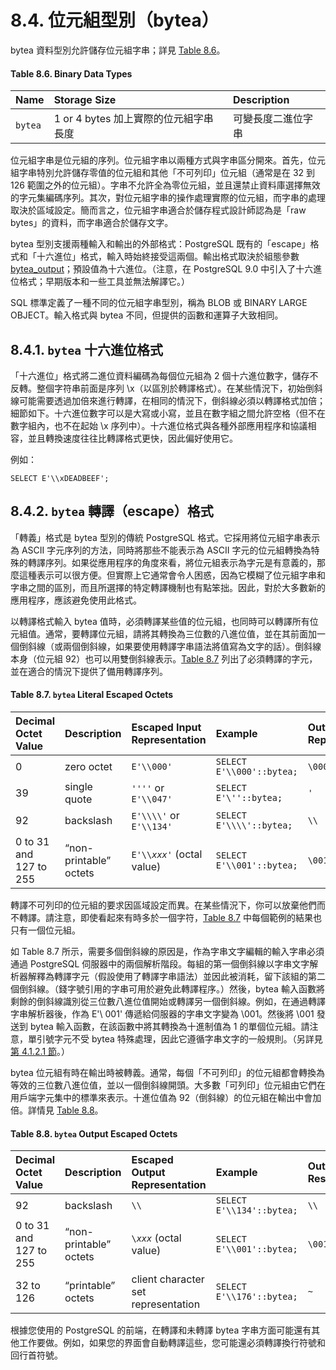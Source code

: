# 8.4. 位元組型別（bytea）

bytea 資料型別允許儲存位元組字串；詳見 [Table 8.6](binary.md#table-8-6-binary-data-types)。

#### **Table 8.6. Binary Data Types**

| Name | Storage Size | Description |
| :--- | :--- | :--- |
| `bytea` | 1 or 4 bytes 加上實際的位元組字串長度 | 可變長度二進位字串 |

位元組字串是位元組的序列。位元組字串以兩種方式與字串區分開來。首先，位元組字串特別允許儲存零值的位元組和其他「不可列印」位元組（通常是在 32 到 126 範圍之外的位元組）。字串不允許全為零位元組，並且還禁止資料庫選擇無效的字元集編碼序列。其次，對位元組字串的操作處理實際的位元組，而字串的處理取決於區域設定。簡而言之，位元組字串適合於儲存程式設計師認為是「raw bytes」的資料，而字串適合於儲存文字。

bytea 型別支援兩種輸入和輸出的外部格式：PostgreSQL 既有的「escape」格式和「十六進位」格式，輸入時始終接受這兩個。輸出格式取決於組態參數 [bytea\_output](../../server-administration/server-configuration/client-connection-defaults.md#bytea_output-enum)；預設值為十六進位。（注意，在 PostgreSQL 9.0 中引入了十六進位格式；早期版本和一些工具並無法解譯它。）

SQL 標準定義了一種不同的位元組字串型別，稱為 BLOB 或 BINARY LARGE OBJECT。輸入格式與 bytea 不同，但提供的函數和運算子大致相同。

## 8.4.1. `bytea` 十六進位格式

「十六進位」格式將二進位資料編碼為每個位元組為 2 個十六進位數字，儲存不反轉。整個字符串前面是序列 \x（以區別於轉譯格式）。在某些情況下，初始倒斜線可能需要透過加倍來進行轉譯，在相同的情況下，倒斜線必須以轉譯格式加倍；細節如下。十六進位數字可以是大寫或小寫，並且在數字組之間允許空格（但不在數字組內，也不在起始 \x 序列中）。十六進位格式與各種外部應用程序和協議相容，並且轉換速度往往比轉譯格式更快，因此偏好使用它。

例如：

```text
SELECT E'\\xDEADBEEF';
```

## 8.4.2. `bytea` 轉譯（escape）格式

「轉義」格式是 bytea 型別的傳統 PostgreSQL 格式。它採用將位元組字串表示為 ASCII 字元序列的方法，同時將那些不能表示為 ASCII 字元的位元組轉換為特殊的轉譯序列。如果從應用程序的角度來看，將位元組表示為字元是有意義的，那麼這種表示可以很方便。但實際上它通常會令人困惑，因為它模糊了位元組字串和字串之間的區別，而且所選擇的特定轉譯機制也有點笨拙。因此，對於大多數新的應用程序，應該避免使用此格式。

以轉譯格式輸入 bytea 值時，必須轉譯某些值的位元組，也同時可以轉譯所有位元組值。通常，要轉譯位元組，請將其轉換為三位數的八進位值，並在其前面加一個倒斜線（或兩個倒斜線，如果要使用轉譯字串語法將值寫為文字的話）。倒斜線本身（位元組 92）也可以用雙倒斜線表示。[Table 8.7](binary.md#table-8-7-bytea-literal-escaped-octets) 列出了必須轉譯的字元，並在適合的情況下提供了備用轉譯序列。

#### **Table 8.7. `bytea` Literal Escaped Octets**

| Decimal Octet Value | Description | Escaped Input Representation | Example | Output Representation |
| :--- | :--- | :--- | :--- | :--- |
| 0 | zero octet | `E'\\000'` | `SELECT E'\\000'::bytea;` | `\000` |
| 39 | single quote | `''''` or `E'\\047'` | `SELECT E'\''::bytea;` | `'` |
| 92 | backslash | `E'\\\\'` or `E'\\134'` | `SELECT E'\\\\'::bytea;` | `\\` |
| 0 to 31 and 127 to 255 | “non-printable” octets | `E'\\`_`xxx'`_ \(octal value\) | `SELECT E'\\001'::bytea;` | `\001` |

轉譯不可列印的位元組的要求因區域設定而異。在某些情況下，你可以放棄他們而不轉譯。請注意，即使看起來有時多於一個字符，[Table 8.7](binary.md#table-8-7-bytea-literal-escaped-octets) 中每個範例的結果也只有一個位元組。

如 Table 8.7 所示，需要多個倒斜線的原因是，作為字串文字編輯的輸入字串必須通過 PostgreSQL 伺服器中的兩個解析階段。每組的第一個倒斜線以字串文字解析器解釋為轉譯字元（假設使用了轉譯字串語法）並因此被消耗，留下該組的第二個倒斜線。（錢字號引用的字串可用於避免此轉譯程序。）然後，bytea 輸入函數將剩餘的倒斜線識別從三位數八進位值開始或轉譯另一個倒斜線。例如，在通過轉譯字串解析器後，作為 E'\ 001' 傳遞給伺服器的字串文字變為 \001。然後將 \001 發送到 bytea 輸入函數，在該函數中將其轉換為十進制值為 1 的單個位元組。請注意，單引號字元不受 bytea 特殊處理，因此它遵循字串文字的一般規則。（另詳見[第 4.1.2.1 節](../sql-syntax/lexical-structure.md#4-1-2-1-zi-chuan-chang)。）

bytea 位元組有時在輸出時被轉義。通常，每個「不可列印」的位元組都會轉換為等效的三位數八進位值，並以一個倒斜線開頭。大多數「可列印」位元組由它們在用戶端字元集中的標準來表示。十進位值為 92（倒斜線）的位元組在輸出中會加倍。詳情見 [Table 8.8](binary.md#table-8-8-bytea-output-escaped-octets)。

#### **Table 8.8. `bytea` Output Escaped Octets**

| Decimal Octet Value | Description | Escaped Output Representation | Example | Output Result |
| :--- | :--- | :--- | :--- | :--- |
| 92 | backslash | `\\` | `SELECT E'\\134'::bytea;` | `\\` |
| 0 to 31 and 127 to 255 | “non-printable” octets | `\`_`xxx`_ \(octal value\) | `SELECT E'\\001'::bytea;` | `\001` |
| 32 to 126 | “printable” octets | client character set representation | `SELECT E'\\176'::bytea;` | `~` |

根據您使用的 PostgreSQL 的前端，在轉譯和未轉譯 bytea 字串方面可能還有其他工作要做。例如，如果您的界面會自動轉譯這些，您可能還必須轉譯換行符號和回行首符號。


